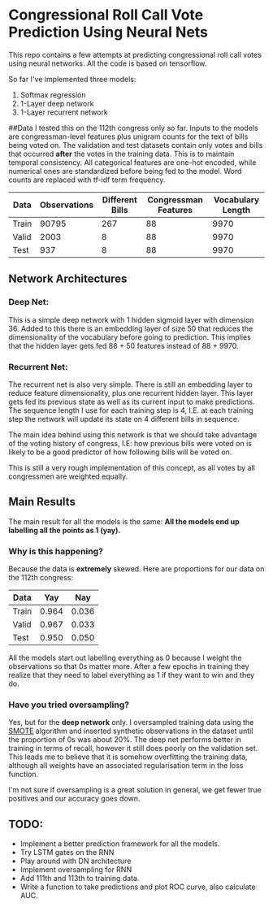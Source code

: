 # Congressional Roll Call Vote Prediction Using Neural Nets

This repo contains a few attempts at predicting congressional roll call votes using neural networks. All the code is based on tensorflow.

So far I've implemented three models:

1. Softmax regression
2. 1-Layer deep network
3. 1-Layer recurrent network

##Data
I tested this on the 112th congress only so far. Inputs to the models are congressman-level features plus unigram counts for the text of bills being voted on. The validation and test datasets contain only votes and bills that occurred **after** the votes in the training data. This is to maintain temporal consistency. 
All categorical features are one-hot encoded, while numerical ones are standardized before being fed to the model. Word counts are replaced with tf-idf term frequency. 

|Data|Observations|Different Bills|Congressman Features|Vocabulary Length|
|---|----|---|---|---|
|Train|90795|267|88|9970|
|Valid|2003|8|88|9970|
|Test|937|8|88|9970|

## Network Architectures 

### Deep Net:

This is a simple deep network with 1 hidden sigmoid layer with dimension 36. Added to this there is an embedding layer of size 50 that reduces the dimensionality of the vocabulary before going to prediction. This implies that the hidden layer gets fed 88 + 50 features instead of 88 + 9970. 

### Recurrent Net: 

The recurrent net is also very simple. There is still an embedding layer to reduce feature dimensionality, plus one recurrent hidden layer. This layer gets fed its previous state as well as its current input to make predictions. The sequence length I use for each training step is 4, I.E. at each training step the network will update its state on 4 different bills in sequence. 

The main idea behind using this network is that we should take advantage of the voting history of congress, I.E: how previous bills were voted on is likely to be a good predictor of how following bills will be voted on. 

This is still a very rough implementation of this concept, as all votes by all congressmen are weighted equally. 

## Main Results
The main result for all the models is the same: **All the models end up labelling all the points as 1 (yay).**

### Why is this happening?
Because the data is **extremely** skewed. Here are proportions for our data on the 112th congress:

|Data|Yay|Nay|
|----|----|----|
|Train|0.964|0.036|
|Valid|0.967|0.033|
|Test|0.950|0.050|

All the models start out labelling everything as 0 because I weight the observations so that 0s matter more. After a few epochs in training they realize that they need to label everything as 1 if they want to win and they do. 

### Have you tried oversampling?
Yes,  but for the **deep network** only. I oversampled training data using the [SMOTE](https://www.jair.org/media/953/live-953-2037-jair.pdf) algorithm and inserted synthetic observations in the dataset until the proportion of 0s was about 20%. The deep net performs better in training in terms of recall, however it still does poorly on the validation set. This leads me to believe that it is somehow overfitting the training data, although all weights have an associated regularisation term in the loss function. 

I'm not sure if oversampling is a great solution in general, we get fewer true positives and our accuracy goes down. 


## TODO:

* Implement a better prediction framework for all the models.
* Try LSTM gates on the RNN
* Play around with DN architecture
* Implement oversampling for RNN
* Add 111th and 113th to training data. 
*  Write a function to take predictions and plot ROC curve, also calculate AUC. 

